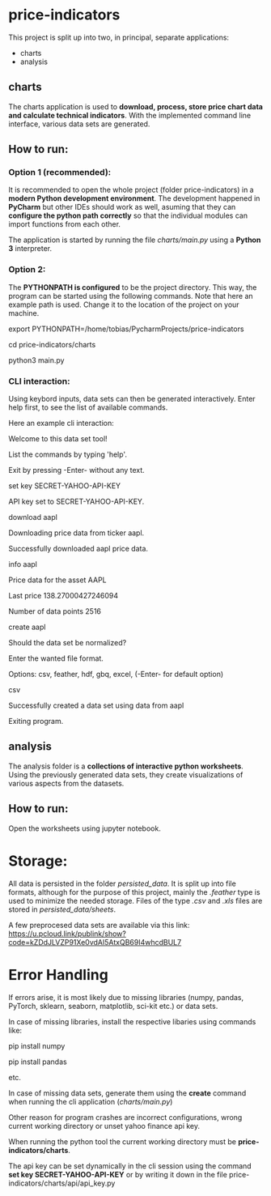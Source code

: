 # price-indicators
This project is split up into two, in principal, separate applications:
- charts
- analysis

## charts
The charts application is used to **download, process, store price chart data and calculate technical indicators**. With the implemented command line interface, various data sets are generated.

## How to run:
### Option 1 (recommended):
It is recommended to open the whole project (folder price-indicators) in a **modern Python development environment**. The development happened in **PyCharm** but other IDEs should work as well, asuming that they can **configure the python path correctly** so that the individual modules can import functions from each other.

The application is started by running the file *charts/main.py* using a **Python 3** interpreter. 

### Option 2:
The **PYTHONPATH is configured** to be the project directory. This way, the program can be started using the following commands. Note that here an example path is used. Change it to the location of the project on your machine.

export PYTHONPATH=/home/tobias/PycharmProjects/price-indicators

cd price-indicators/charts

python3 main.py

### CLI interaction:
Using keybord inputs, data sets can then be generated interactively. Enter help first, to see the list of available commands.

Here an example cli interaction:

Welcome to this data set tool!

List the commands by typing 'help'.

Exit by pressing -Enter- without any text.

set key SECRET-YAHOO-API-KEY

API key set to SECRET-YAHOO-API-KEY.

download aapl

Downloading price data from ticker aapl.

Successfully downloaded aapl price data.

info aapl

Price data for the asset AAPL

Last price 138.27000427246094

Number of data points 2516

create aapl

Should the data set be normalized?

[Y(es), N(o)]: N

Enter the wanted file format.

Options: csv, feather, hdf, gbq, excel, (-Enter- for default option)

csv

Successfully created a data set using data from aapl

Exiting program.


## analysis
The analysis folder is a **collections of interactive python worksheets**. Using the previously generated data sets, they create visualizations of various aspects from the datasets.

## How to run:
Open the worksheets using jupyter notebook. 

# Storage:
All data is persisted in the folder *persisted_data*. It is split up into file formats, although for the purpose of this project, mainly the *.feather* type is used to minimize the needed storage. Files of the type *.csv* and *.xls* files are stored in *persisted_data/sheets*.

A few preprocesed data sets are available via this link:
https://u.pcloud.link/publink/show?code=kZDdJLVZP91Xe0vdAI5AtxQB69I4whcdBUL7

# Error Handling
If errors arise, it is most likely due to missing libraries (numpy, pandas, PyTorch, sklearn, seaborn, matplotlib, sci-kit etc.) or data sets.

In case of missing libraries, install the respective libaries using commands like:

pip install numpy 

pip install pandas 

etc.

In case of missing data sets, generate them using the **create** command when running the cli application (*charts/main.py*)

Other reason for program crashes are incorrect configurations, wrong current working directory or unset yahoo finance api key.

When running the python tool the current working directory must be **price-indicators/charts**.

The api key can be set dynamically in the cli session using the command **set key SECRET-YAHOO-API-KEY** or by writing it down in the file price-indicators/charts/api/api_key.py




